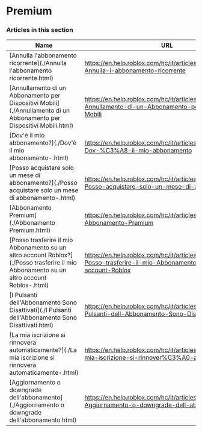 # Premium  
### Articles in this section
Name|URL
-|-
[Annulla l'abbonamento ricorrente](./Annulla l'abbonamento ricorrente.html) |https://en.help.roblox.com/hc/it/articles/203312540-Annulla-l-abbonamento-ricorrente
[Annullamento di un Abbonamento per Dispositivi Mobili](./Annullamento di un Abbonamento per Dispositivi Mobili.html) |https://en.help.roblox.com/hc/it/articles/360029312472-Annullamento-di-un-Abbonamento-per-Dispositivi-Mobili
[Dov'è il mio abbonamento?](./Dov'è il mio abbonamento-.html) |https://en.help.roblox.com/hc/it/articles/360029482412-Dov-%C3%A8-il-mio-abbonamento
[Posso acquistare solo un mese di abbonamento?](./Posso acquistare solo un mese di abbonamento-.html) |https://en.help.roblox.com/hc/it/articles/203312780-Posso-acquistare-solo-un-mese-di-abbonamento
[Abbonamento Premium](./Abbonamento Premium.html) |https://en.help.roblox.com/hc/it/articles/360024256251-Abbonamento-Premium
[Posso trasferire il mio Abbonamento su un altro account Roblox?](./Posso trasferire il mio Abbonamento su un altro account Roblox-.html) |https://en.help.roblox.com/hc/it/articles/203312640-Posso-trasferire-il-mio-Abbonamento-su-un-altro-account-Roblox
[I Pulsanti dell'Abbonamento Sono Disattivati](./I Pulsanti dell'Abbonamento Sono Disattivati.html) |https://en.help.roblox.com/hc/it/articles/203312690-I-Pulsanti-dell-Abbonamento-Sono-Disattivati
[La mia iscrizione si rinnoverà automaticamente?](./La mia iscrizione si rinnoverà automaticamente-.html) |https://en.help.roblox.com/hc/it/articles/203312630-La-mia-iscrizione-si-rinnover%C3%A0-automaticamente
[Aggiornamento o downgrade dell'abbonamento](./Aggiornamento o downgrade dell'abbonamento.html) |https://en.help.roblox.com/hc/it/articles/203312750-Aggiornamento-o-downgrade-dell-abbonamento
